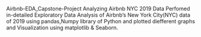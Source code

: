  Airbnb-EDA_Capstone-Project
Analyzing Airbnb NYC 2019 Data
Perfomed in-detailed Exploratory Data Analysis of Airbnb’s New York City(NYC) data of 2019 using pandas,Numpy library of Python and plotted diefferent graphs and Visualization using matplotlib & Seaborn.
